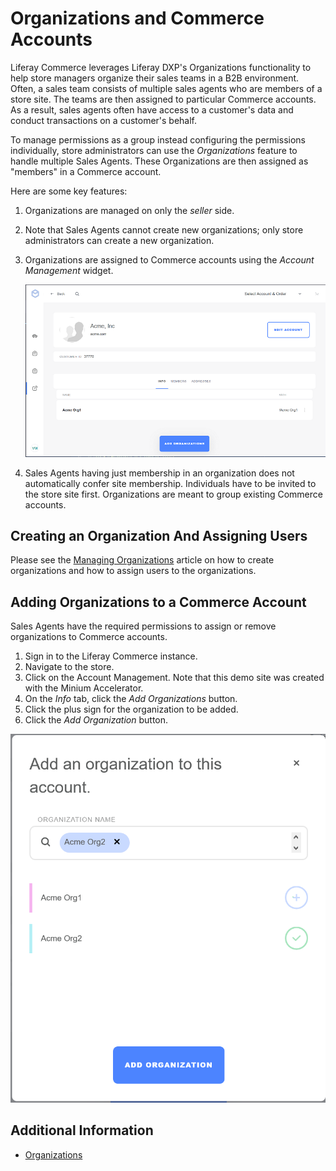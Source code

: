 # Organizations and Commerce Accounts

Liferay Commerce leverages Liferay DXP's Organizations functionality to help store managers organize their sales teams in a B2B environment. Often, a sales team consists of multiple sales agents who are members of a store site. The teams are then assigned to particular Commerce accounts. As a result, sales agents often have access to a customer's data and conduct transactions on a customer's behalf.

To manage permissions as a group instead configuring the permissions individually, store administrators can use the _Organizations_ feature to handle multiple Sales Agents. These Organizations are then assigned as "members" in a Commerce account.

Here are some key features:

1. Organizations are managed on only the _seller_ side.
1. Note that Sales Agents cannot create new organizations; only store administrators can create a new organization.
1. Organizations are assigned to Commerce accounts using the _Account Management_ widget.

    ![Adding an organization](./organizations-and-commerce-accounts/images/02.png)

1. Sales Agents having just membership in an organization does not automatically confer site membership. Individuals have to be invited to the store site first. Organizations are meant to group existing Commerce accounts.

## Creating an Organization And Assigning Users

Please see the [Managing Organizations](https://help.liferay.com/hc/en-us/articles/360017895192-Managing-Organizations) article on how to create organizations and how to assign users to the organizations.

## Adding Organizations to a Commerce Account

Sales Agents have the required permissions to assign or remove organizations to Commerce accounts.

1. Sign in to the Liferay Commerce instance.
1. Navigate to the store.
1. Click on the Account Management. Note that this demo site was created with the Minium Accelerator.
1. On the _Info_ tab, click the _Add Organizations_ button.
1. Click the plus sign for the organization to be added.
1. Click the _Add Organization_ button.

![Adding an organization](./organizations-and-commerce-accounts/images/01.png)

## Additional Information

* [Organizations](https://help.liferay.com/hc/en-us/articles/360018174351-Organizations)
